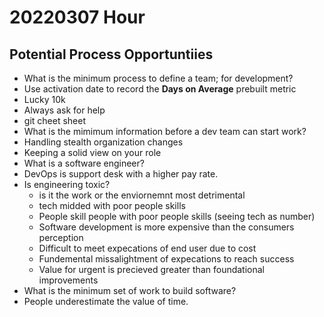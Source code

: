 # 20220307 Hour

## Potential Process Opportuntiies
- What is the minimum process to define a team; for development?
- Use activation date to record the **Days on Average** prebuilt metric
- Lucky 10k 
- Always ask for help
- git cheet sheet
- What is the mimimum information before a dev team can start work?
- Handling stealth organization changes
- Keeping a solid view on your role
- What is a software engineer?
- DevOps is support desk with a higher pay rate.
- Is engineering toxic?
	- is it the work or the enviornemnt most detrimental
	- tech midded with poor people skills
	- People skill people with poor people skills (seeing tech as number)
	- Software development is more expensive than the consumers perception
	- Difficult to meet expecations of end user due to cost
	- Fundemental missalightment of expecations to reach success
	- Value for urgent is precieved greater than foundational improvements
- What is the minimum set of work to build software?
- People underestimate the value of time. 